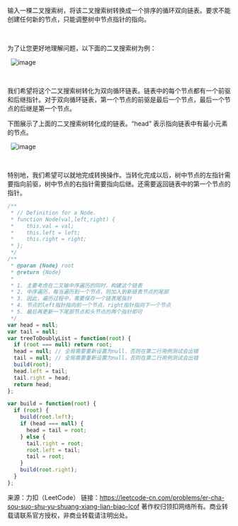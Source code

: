 输入一棵二叉搜索树，将该二叉搜索树转换成一个排序的循环双向链表。要求不能创建任何新的节点，只能调整树中节点指针的指向。

 

为了让您更好地理解问题，以下面的二叉搜索树为例：

 
![image](https://assets.leetcode.com/uploads/2018/10/12/bstdlloriginalbst.png)


 

我们希望将这个二叉搜索树转化为双向循环链表。链表中的每个节点都有一个前驱和后继指针。对于双向循环链表，第一个节点的前驱是最后一个节点，最后一个节点的后继是第一个节点。

下图展示了上面的二叉搜索树转化成的链表。“head” 表示指向链表中有最小元素的节点。

 
![image](https://assets.leetcode.com/uploads/2018/10/12/bstdllreturndll.png)


 

特别地，我们希望可以就地完成转换操作。当转化完成以后，树中节点的左指针需要指向前驱，树中节点的右指针需要指向后继。还需要返回链表中的第一个节点的指针。


```js
/**
 * // Definition for a Node.
 * function Node(val,left,right) {
 *    this.val = val;
 *    this.left = left;
 *    this.right = right;
 * };
 */
/**
 * @param {Node} root
 * @return {Node}
 * 
 * 1. 主要考虑在二叉输中序遍历的同时，构建这个链表
 * 2. 中序遍历，每当遍历到一个节点，则加入到新链表节点的尾部
 * 3. 因此，遍历过程中，需要保存一个链表尾指针
 * 4. 节点的left指针指向前一个节点，right指针指向下一个节点
 * 5. 最后再更新一下尾部节点和头节点的两个指针即可
 */
var head = null;
var tail = null;
var treeToDoublyList = function(root) {
  if (root === null) return root;
  head = null; // 全局需要重新设置为null，否则在第二行用例测试会出错
  tail = null; // 全局需要重新设置为null，否则在第二行用例测试会出错
  build(root);
  head.left = tail;
  tail.right = head;
  return head;
};

var build = function(root) {
  if (root) {
    build(root.left);
    if (head === null) {
      head = tail = root;
    } else {
      tail.right = root;
      root.left = tail;
      tail = root;
    }
    build(root.right);
  }
};
```

来源：力扣（LeetCode）
链接：https://leetcode-cn.com/problems/er-cha-sou-suo-shu-yu-shuang-xiang-lian-biao-lcof
著作权归领扣网络所有。商业转载请联系官方授权，非商业转载请注明出处。
